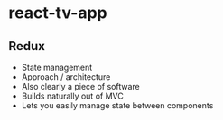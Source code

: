 # react-tv-app

## Redux

- State management
- Approach / architecture
- Also clearly a piece of software
- Builds naturally out of MVC
- Lets you easily manage state between components